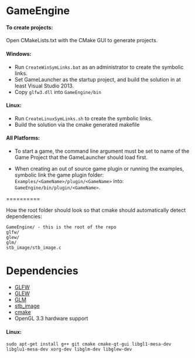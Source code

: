 GameEngine
==========


#### To create projects:

Open CMakeLists.txt with the CMake GUI to generate projects.

#### Windows: 
* Run `CreateWinSymLinks.bat` as an administrator to create the symbolic links.
* Set GameLauncher as the startup project, and build the solution in at least Visual Studio 2013.
* Copy `glfw3.dll` into `GameEngine/bin`

#### Linux:
* Run `CreateLinuxSymLinks.sh` to create the symbolic links.
* Build the solution via the cmake generated makefile

#### All Platforms: 

* To start a game, the command line argument must be set to name of the Game Project that the GameLauncher should load first.

* When creating an out of source game plugin or running the examples, symbolic link the game plugin folder: `Examples/<GameName>/plugin/<GameName>` into: `GameEngine/bin/plugin/<GameName>`.

==========

How the root folder should look so that cmake should automatically detect dependencies: 

    GameEngine/ - this is the root of the repo
    glfw/
    glew/
    glm/
    stb_image/stb_image.c

Dependencies
==========

* [GLFW](http://www.glfw.org/)
* [GLEW](http://glew.sourceforge.net/)
* [GLM](http://glm.g-truc.net/)
* [stb_image](http://nothings.org/stb_image.c)
* [cmake](http://www.cmake.org/)
* OpenGL 3.3 hardware support

#### Linux: 

    sudo apt-get install g++ git cmake cmake-qt-gui libgl1-mesa-dev libglu1-mesa-dev xorg-dev libglm-dev libglew-dev


